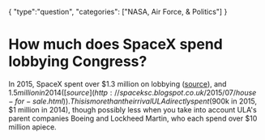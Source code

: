 {
    "type":"question",
    "categories": ["NASA, Air Force, & Politics"]
}

# How much does SpaceX spend lobbying Congress?

In 2015, SpaceX spent over $1.3 million on lobbying ([source](http://www.politico.com/story/2015/12/space-star-wars-elon-musk-boeing-lockheed-martin-217182)), and $1.5 million in 2014 ([source](http://spaceksc.blogspot.co.uk/2015/07/house-for-sale.html)). This is more than their rival ULA directly spent ($900k in 2015, $1 million in 2014), though possibly less when you take into account ULA's parent companies Boeing and Lockheed Martin, who each spend over $10 million apiece.
